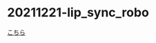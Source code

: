 # 20211221-lip_sync_robo

[こちら](https://kuronekohomuhomu.github.io/20211221-lip_sync_robo/lip_sync/robo.html)
